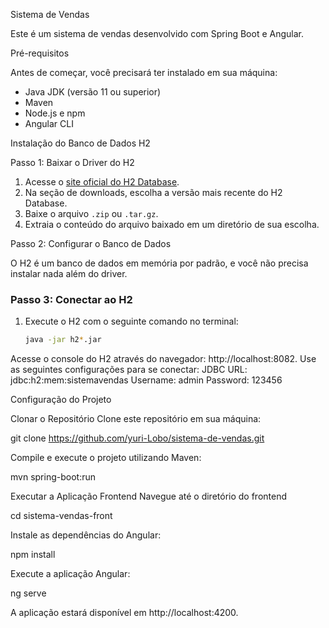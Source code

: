 Sistema de Vendas

Este é um sistema de vendas desenvolvido com Spring Boot e Angular.

Pré-requisitos

Antes de começar, você precisará ter instalado em sua máquina:

- Java JDK (versão 11 ou superior)
- Maven
- Node.js e npm
- Angular CLI

Instalação do Banco de Dados H2

Passo 1: Baixar o Driver do H2

1. Acesse o [site oficial do H2 Database](http://www.h2database.com/).
2. Na seção de downloads, escolha a versão mais recente do H2 Database.
3. Baixe o arquivo `.zip` ou `.tar.gz`.
4. Extraia o conteúdo do arquivo baixado em um diretório de sua escolha.

Passo 2: Configurar o Banco de Dados

O H2 é um banco de dados em memória por padrão, e você não precisa instalar nada além do driver.

### Passo 3: Conectar ao H2

1. Execute o H2 com o seguinte comando no terminal:
   ```bash
   java -jar h2*.jar

Acesse o console do H2 através do navegador: http://localhost:8082.
Use as seguintes configurações para se conectar:
JDBC URL: jdbc:h2:mem:sistemavendas
Username: admin
Password: 123456


Configuração do Projeto

Clonar o Repositório
Clone este repositório em sua máquina:

git clone https://github.com/yuri-Lobo/sistema-de-vendas.git

Compile e execute o projeto utilizando Maven:

mvn spring-boot:run

Executar a Aplicação Frontend
Navegue até o diretório do frontend 

cd sistema-vendas-front

Instale as dependências do Angular:

npm install

Execute a aplicação Angular:

ng serve


A aplicação estará disponível em http://localhost:4200.


